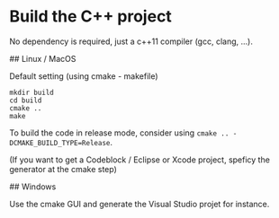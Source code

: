 # Build the C++ project

No dependency is required, just a c++11 compiler (gcc, clang, ...).

## Linux / MacOS

Default setting (using cmake - makefile)

```
mkdir build
cd build
cmake ..
make
```

To build the code in release mode, consider using `cmake .. -DCMAKE_BUILD_TYPE=Release`.

(If you want to get a Codeblock / Eclipse or Xcode project, speficy the generator at the cmake step)

## Windows

Use the cmake GUI and generate the Visual Studio projet for instance.
